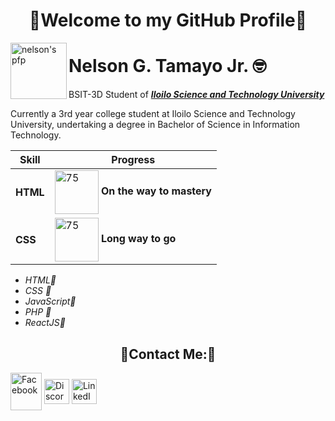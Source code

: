 <h1 align = "center">🌱Welcome to my GitHub Profile🌱</h1>
<body>
  <img align= "left" src="https://video.fceb6-1.fna.fbcdn.net/v/t1.6435-9/164637466_446734723050592_939117695764491044_n.jpg?_nc_cat=110&ccb=1-7&_nc_sid=09cbfe&_nc_eui2=AeFp1Lm3FeaRCc-qwuQFnCYWJbQdyxB23g0ltB3LEHbeDYlGJm-UCpcntcUz5c3DvPl8c1-wAXraE1LFZuHNEmmw&_nc_ohc=ChJxh6yg860AX9w52md&tn=ALlyHMXuHmJlBJlq&_nc_ht=video.fceb6-1.fna&oh=00_AT8LksjoXs7Ua3AM7VtnIloRnMge6prFladYzyCITLWnGQ&oe=62BE062F" alt="nelson's pfp" height="90" width="90">
  <h1>Nelson G. Tamayo Jr. 🤓</h1>
  <p>BSIT-3D Student of <em><strong><a href="https://www.isatu.edu.ph/">Iloilo Science and Technology University</a></strong></em></p>
  <p>Currently a 3rd year college student at Iloilo Science and Technology University, undertaking a degree in Bachelor of Science
    in Information Technology.</p>
  <table align"left" width ="50%">
    <thead>
      <tr>
        <th>Skill</th>
        <th>Progress</th>
      </tr>
    </thead>
    <tbody>
      <tr>
        <td><strong>HTML</strong></td>
        <td><img align="center" src ="https://uxwing.com/wp-content/themes/uxwing/download/01-user_interface/75-percent.svg" alt="75" height="70" width="70"</td>
        <strong> On the way to mastery</strong>
      </tr>
      <tr>
        <td><strong>CSS</strong></td>
        <td><img align="center" src ="https://uxwing.com/wp-content/themes/uxwing/download/01-user_interface/20-percent.svg" alt="75" height="70" width="70"</td>
        <strong>Long way to go</strong>
      </tr>
    </tbody>
  </table>
  <ul>
    <li><em> HTML🚧</em> </li>
    <li><em>CSS 🚧</em> </li>
    <li><em>JavaScript🚧</em> </li>
    <li><em>PHP 🚧</em></li>
    <li><em>ReactJS🚧</em> </li>
  </ul>
  <h2 align = "center">🌱Contact Me:🌱</h1>
  <a href="https://www.facebook.com/vanderthepince" target="blank"><img align="center" src="https://www.logo.wine/a/logo/Facebook/Facebook-f_Logo-Blue-Logo.wine.svg" alt="Facebook" height="60" width="50" /></a>
<a href="https://discordapp.com/users/Nelz#3337" target="blank"><img align="center" src="https://www.svgrepo.com/show/331368/discord-v2.svg" alt="Discord" height="40" width="40" /></a>
<a href="https://www.linkedin.com/in/nelson-tamayo-jr-b9a7a8240/" target="blank"><img align="center" src="https://upload.wikimedia.org/wikipedia/commons/thumb/f/f8/LinkedIn_icon_circle.svg/2048px-LinkedIn_icon_circle.svg.png" alt="LinkedIn" height="40" width="40" /></a>
